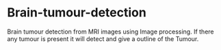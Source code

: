 # Brain-tumour-detection

Brain tumour detection from MRI images using Image processing. If there any tumour is present it will detect and give a outline of the Tumour.
